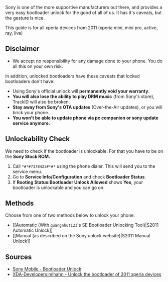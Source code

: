 Sony is one of the more supportive manufacturers out there, and provides a very easy bootloader unlock for the good of all of us. It has it's caveats, but the gesture is nice.

This guide is for all xperia devices from 2011 (xperia mini, mini pro, active, ray, live)

## Disclaimer

* We accept no responsibility for any damage done to your phone. You do all this on your own risk.

In addition, unlocked bootloaders have these caveats that locked bootloaders don't have:

* Using Sony's official unlock will **permanently void your warranty**.
* **You will also lose the ability to play DRM music** (from Sony's store), TrackID will also be broken.
* **Stay away from Sony's OTA updates** (Over-the-Air updates), or you will brick your phone. 
* **You won't be able to update phone via pc companion or sony update service anymore.** 

## Unlockability Check

We need to check if the bootloader is unlockable. For that you have to be on the **Sony Stock ROM.**

1. Call `*#*#7378423#*#*` using the phone dialer. This will send you to the service menu.
2. Go to **Service Info/Configuration** and check **Bootloader Status**.
3. If **Rooting Status:Bootloader Unlock Allowed** shows **Yes**, your bootloader is unlockable and you can go on.

## Methods

Choose from one of two methods below to unlock your phone:

* [[Automatic (With `quangnhut123`'s SE Bootloader Unlocking Tool)|S2011 Automatic Unlock]]
* [[Manual (as described on the Sony unlock website)|S2011 Manual Unlock]]

## Sources

* [Sony Mobile - Bootloader Unlock](http://unlockbootloader.sonymobile.com/unlock/)
* [XDA-Developers:mihahn - Unlock the bootloader of 2011 xperia devices](http://forum.xda-developers.com/showthread.php?p=31376248)